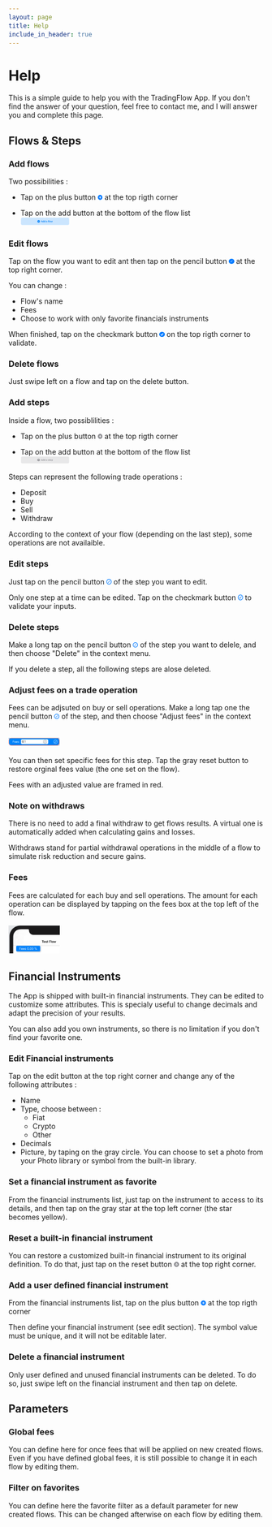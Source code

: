 ```yaml
---
layout: page
title: Help
include_in_header: true
---
```


# Help
This is a simple guide to help you with the TradingFlow App. If you don't find the answer of your question, feel free to contact me, and I will answer you and complete this page.

## Flows & Steps

### Add flows
Two possibilities :
- Tap on the plus button <img src="/assets/plusF.png" width="2%"> at the top rigth corner<br>

- Tap on the add button at the bottom of the flow list<br><img src="/assets/addFlow.png" width="20%">

### Edit flows
Tap on the flow you want to edit ant then tap on the pencil button <img src="/assets/editFlow.png" width="2%"> at the top right corner.

You can change :
- Flow's name
- Fees 
- Choose to work with only favorite financials instruments

When finished, tap on the checkmark button <img src="/assets/checkFlow.png" width="2%"> on the top rigth corner to validate.

### Delete flows
Just swipe left on a flow and tap on the delete button.

### Add steps
Inside a flow, two possiblilities :
- Tap on the plus button <img src="/assets/plusStep.png" width="2%"> at the top rigth corner<br>

- Tap on the add button at the bottom of the flow list<br><img src="/assets/addStep.png" width="20%">

Steps can represent the following trade operations : 
- Deposit
- Buy
- Sell
- Withdraw

According to the context of your flow (depending on the last step), some operations are not availaible.

### Edit steps
Just tap on the pencil button <img src="/assets/editStep.png" width="2%"> of the step you want to edit.

Only one step at a time can be edited. Tap on the checkmark button <img src="/assets/checkStep.png" width="2%"> to validate your inputs.

### Delete steps
Make a long tap on the pencil button <img src="/assets/editStep.png" width="2%"> of the step you want to delele, and then choose "Delete" in the context menu.

If you delete a step, all the following steps are alose deleted.

### Adjust fees on a trade operation
Fees can be adjsuted on buy or sell operations. Make a long tap one the pencil button  <img src="/assets/editStep.png" width="2%"> of the step, and then choose "Adjust fees" in the context menu.<br>
<br>
<img src="/assets/stepFees.png" width="20%">
<br><br>
You can then set specific fees for this step. Tap the gray reset button to restore orginal fees value (the one set on the flow).

Fees with an adjusted value are framed in red. 

### Note on withdraws
There is no need to add a final withdraw to get flows results. A virtual one is automatically added when calculating gains and losses.

Withdraws stand for partial withdrawal operations in the middle of a flow to simulate risk reduction and secure gains.

### Fees
Fees are calculated for each buy and sell operations. The amount for each operation can be displayed by tapping on the fees box at the top left of the flow.<br>
<br>
<img src="/assets/fees.png" width="20%">

## Financial Instruments
The App is shipped with built-in financial instruments. They can be edited to customize some attributes. This is specialy useful to change decimals and adapt the precision of your results.<br>

You can also add you own instruments, so there is no limitation if you don't find your favorite one.

### Edit Financial instruments
Tap on the edit button at the top right corner and change any of the following attributes :
- Name
- Type, choose between :
    - Fiat
    - Crypto
    - Other
- Decimals
- Picture, by taping on the gray circle. You can choose to set a photo from your Photo library or symbol from the built-in library.

### Set a financial instrument as favorite
From the financial instruments list, just tap on the instrument to access to its details, and then tap on the gray star at the top left corner (the star becomes yellow).

### Reset a built-in financial instrument
You can restore a customized built-in financial instrument to its original definition. To do that, just tap on the reset button <img src="/assets/resetFI.png" width="2%"> at the top right corner.

### Add a user defined financial instrument
From the financial instruments list, tap on the plus button <img src="/assets/plusF.png" width="2%"> at the top rigth corner<br>

Then define your financial instrument (see edit section). The symbol value must be unique, and it will not be editable later.

### Delete a financial instrument
Only user defined and unused financial instruments can be deleted. To do so, just swipe left on the financial instrument and then tap on delete.

## Parameters

### Global fees
You can define here for once fees that will be applied on new created flows. Even if you have defined global fees, it is still possible to change it in each flow by editing them.

### Filter on favorites
You can define here the favorite filter as a default parameter for new created flows. This can be changed afterwise on each flow by editing them.
